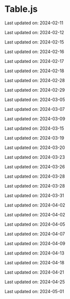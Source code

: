 # Table.js

Last updated on: 2024-02-11

Last updated on: 2024-02-12

Last updated on: 2024-02-15

Last updated on: 2024-02-16

Last updated on: 2024-02-17

Last updated on: 2024-02-18

Last updated on: 2024-02-28

Last updated on: 2024-02-29

Last updated on: 2024-03-05

Last updated on: 2024-03-07

Last updated on: 2024-03-09

Last updated on: 2024-03-15

Last updated on: 2024-03-19

Last updated on: 2024-03-20

Last updated on: 2024-03-23

Last updated on: 2024-03-26

Last updated on: 2024-03-28

Last updated on: 2024-03-28

Last updated on: 2024-03-31

Last updated on: 2024-04-02

Last updated on: 2024-04-02

Last updated on: 2024-04-05

Last updated on: 2024-04-07

Last updated on: 2024-04-09

Last updated on: 2024-04-13

Last updated on: 2024-04-18

Last updated on: 2024-04-21

Last updated on: 2024-04-25

Last updated on: 2024-05-01